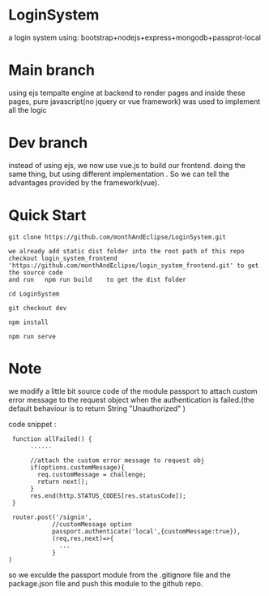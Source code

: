 # LoginSystem
a login system using: bootstrap+nodejs+express+mongodb+passprot-local

# Main branch
using ejs tempalte engine at backend to render pages 
and inside these pages, pure javascript(no jquery or vue framework) was used to implement
all the logic

# Dev branch 
instead of using ejs, we now use vue.js to build our frontend.
doing the same thing, but using different implementation .
So we can tell the advantages provided by the framework(vue).



# Quick Start
```
git clone https://github.com/monthAndEclipse/LoginSystem.git

we already add static dist folder into the root path of this repo 
checkout login_system_frontend 'https://github.com/monthAndEclipse/login_system_frontend.git' to get the source code
and run   npm run build    to get the dist folder

cd LoginSystem

git checkout dev

npm install 

npm run serve

```

# Note
we modify a little bit source code of the module passport to attach custom error message to the request object when the authentication is failed.(the default behaviour is to return String "Unauthorized" )

code snippet :
```
 function allFailed() {
      ......

      //attach the custom error message to request obj 
      if(options.customMessage){
        req.customMessage = challenge;
        return next();
      }
      res.end(http.STATUS_CODES[res.statusCode]);
 }

 router.post('/signin',
            //customMessage option 
            passport.authenticate('local',{customMessage:true}),
            (req,res,next)=>{
              ...
            }
)

```

so we exculde the passport module from the .gitignore file and the package.json file
and push this module to the github repo.